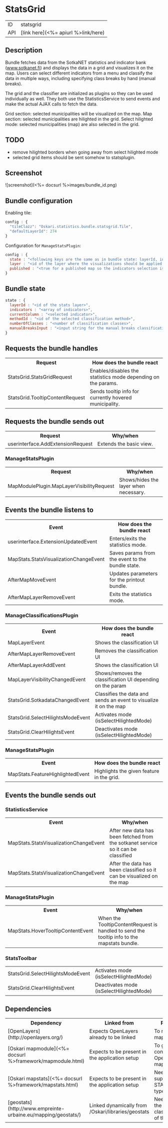 # StatsGrid

<table>
  <tr>
    <td>ID</td><td>statsgrid</td>
  </tr>
  <tr>
    <td>API</td><td>[link here](<%= apiurl %>link/here)</td>
  </tr>
</table>

## Description

Bundle fetches data from the SotkaNET statistics and indicator bank (www.sotkanet.fi) and displays the data in a grid and visualizes it on the map. Users can select different indicators from a menu and classify the data in multiple ways, including specifying class breaks by hand (manual breaks).

The grid and the classifier are initialized as plugins so they can be used individually as well. They both use the StatisticsService to send events and make the actual AJAX calls to fetch the data.

Grid section: selected municipalities will be visualized on the map.
Map section: selected municipalities are hilighted in the grid.
Select hilighted mode: selected municipalities (map) are also selected in the grid.

## TODO

* remove hilighted borders when going away from select hilighted mode
* selected grid items should be sent somehow to statsplugin.

## Screenshot

![screenshot](<%= docsurl %>images/bundle_id.png)

## Bundle configuration

Enabling tile:
```javascript
config : {
  "tileClazz": "Oskari.statistics.bundle.statsgrid.Tile",
  "defaultLayerId": 274
}
```

Configuration for `ManageStatsPlugin`:
```javascript
config : {
  state : "<following keys are the same as in bundle state: layerId, indicators, currentColumn (optional, defaults to an empty object)>",
  layer : "<id of the layer where the visualizations should be applied to (optional, defaults to null)>",
  published : "<true for a published map so the indicators selection is not included (optional, defaults to false)>"
}
```

## Bundle state

```javascript
state : {
  layerId : "<id of the stats layer>",
  indicators : "<array of indicators>",
  currentColumn : "<selected indicator>",
  methodId : "<id of the selected classification method>",
  numberOfClasses : "<number of classification classes>",
  manualBreaksInput : "<input string for the manual breaks classification method>"
}
```

## Requests the bundle handles

<table>
  <tr>
    <th>Request</th><th>How does the bundle react</th>
  </tr>
  <tr>
    <td>StatsGrid.StatsGridRequest</td>
    <td>Enables/disables the statistics mode depending on the params.</td>
  </tr>
  <tr>
    <td>StatsGrid.TooltipContentRequest</td>
    <td>Sends tooltip info for currently hovered municipality.</td>
  </tr>
</table>

## Requests the bundle sends out

<table>
  <tr>
    <th>Request</th><th>Why/when</th>
  </tr>
  <tr>
    <td>userinterface.AddExtensionRequest</td><td>Extends the basic view.</td>
  </tr>
</table>

### ManageStatsPlugin

<table>
  <tr>
    <th>Request</th><th>Why/when</th>
  </tr>
  <tr>
    <td>MapModulePlugin.MapLayerVisibilityRequest</td><td>Shows/hides the layer when necessary.</td>
  </tr>
</table>

## Events the bundle listens to

<table>
  <tr>
    <th>Event</th><th>How does the bundle react</th>
  </tr>
  <tr>
    <td>userinterface.ExtensionUpdatedEvent</td>
    <td>Enters/exits the statistics mode.</td>
  </tr>
  <tr>
    <td>MapStats.StatsVisualizationChangeEvent</td>
    <td>Saves params from the event to the bundle state.</td>
  </tr>
  <tr>
    <td>AfterMapMoveEvent</td>
    <td>Updates parameters for the printout bundle.</td>
  </tr>
  <tr>
    <td>AfterMapLayerRemoveEvent</td>
    <td>Exits the statistics mode.</td>
  </tr>
</table>

### ManageClassificationsPlugin

<table>
  <tr>
    <th>Event</th><th>How does the bundle react</th>
  </tr>
  <tr>
    <td>MapLayerEvent</td>
    <td>Shows the classification UI</td>
  </tr>
  <tr>
    <td>AfterMapLayerRemoveEvent</td>
    <td>Removes the classification UI</td>
  </tr>
  <tr>
    <td>AfterMapLayerAddEvent</td>
    <td>Shows the classification UI</td>
  </tr>
  <tr>
    <td>MapLayerVisibilityChangedEvent</td>
    <td>Shows/removes the classification UI depending on the param</td>
  </tr>
  <tr>
    <td>StatsGrid.SotkadataChangedEvent</td>
    <td>Classifies the data and sends an event to visualize it on the map</td>
  </tr>
  <tr>
    <td>StatsGrid.SelectHilightsModeEvent</td>
    <td>Activates mode (isSelectHilightedMode)</td>
  </tr>
  <tr>
    <td>StatsGrid.ClearHilightsEvent</td>
    <td>Deactivates mode (isSelectHilightedMode)</td>
  </tr>
</table>

### ManageStatsPlugin

<table>
  <tr>
    <th>Event</th><th>How does the bundle react</th>
  </tr>
  <tr>
    <td>MapStats.FeatureHighlightedEvent</td>
    <td>Highlights the given feature in the grid.</td>
  </tr>
</table>

## Events the bundle sends out

### StatisticsService

<table>
  <tr>
    <th>Event</th><th>Why/when</th>
  </tr>
  <tr>
    <td>MapStats.StatsVisualizationChangeEvent</td>
    <td>After new data has been fetched from the sotkanet service so it can be classified</td>
  </tr>
  <tr>
    <td>MapStats.StatsVisualizationChangeEvent</td>
    <td>After the data has been classified so it can be visualized on the map</td>
  </tr>
</table>

### ManageStatsPlugin

<table>
  <tr>
    <th>Event</th><th>Why/when</th>
  </tr>
  <tr>
    <td>MapStats.HoverTooltipContentEvent</td>
    <td>When the TooltipContentRequest is handled to send the tooltip info to the mapstats bundle.</td>
  </tr>
</table>

### StatsToolbar

<table>
  <tr>
    <td>StatsGrid.SelectHilightsModeEvent</td>
    <td>Activates mode (isSelectHilightedMode)</td>
  </tr>
  <tr>
    <td>StatsGrid.ClearHilightsEvent</td>
    <td>Deactivates mode (isSelectHilightedMode)</td>
  </tr>
</table>


## Dependencies

<table>
  <tr>
    <th>Dependency</th><th>Linked from</th><th>Purpose</th>
  </tr>
  <tr>
    <td> [OpenLayers](http://openlayers.org/) </td>
    <td> Expects OpenLayers already to be linked </td>
    <td> To modify map</td>
  </tr>
  <tr>
    <td> [Oskari mapmodule](<%= docsurl %>framework/mapmodule.html)</td>
    <td> Expects to be present in the application setup </td>
    <td> To gain control to OpenLayers map</td>
  </tr>
  <tr>
    <td> [Oskari mapstats](<%= docsurl %>framework/mapstats.html)</td>
    <td> Expects to be present in the application setup</td>
    <td> Needed to support the STATS layer type.</td>
  </tr>
  <tr>
    <td> [geostats](http://www.empreinte-urbaine.eu/mapping/geostats/)</td>
    <td> Linked dynamically from /Oskari/libraries/geostats</td>
    <td> Needed for the classifications of the data</td>
  </tr>
</table>
